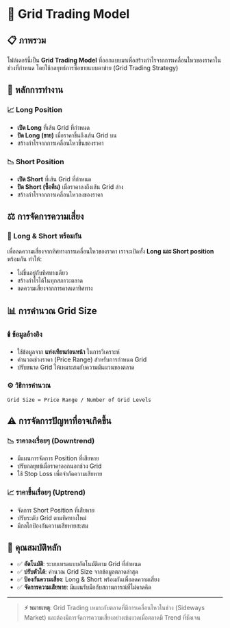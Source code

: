 # 🚀 Grid Trading Model

## 📋 ภาพรวม

โฟล์เดอร์นี้เป็น **Grid Trading Model** ที่ออกแบบมาเพื่อสร้างกำไรจากการเคลื่อนไหวของราคาในช่วงที่กำหนด โดยใช้กลยุทธ์การซื้อขายแบบตาข่าย (Grid Trading Strategy)

## 🎯 หลักการทำงาน

### 📈 Long Position
- **เปิด Long** ที่เส้น Grid ที่กำหนด
- **ปิด Long (ขาย)** เมื่อราคาขึ้นถึงเส้น Grid บน
- สร้างกำไรจากการเคลื่อนไหวขึ้นของราคา

### 📉 Short Position  
- **เปิด Short** ที่เส้น Grid ที่กำหนด
- **ปิด Short (ซื้อคืน)** เมื่อราคาลงถึงเส้น Grid ล่าง
- สร้างกำไรจากการเคลื่อนไหวลงของราคา

## ⚖️ การจัดการความเสี่ยง

### 🔄 Long & Short พร้อมกัน
เพื่อลดความเสี่ยงจากทิศทางการเคลื่อนไหวของราคา เราจะเปิดทั้ง **Long และ Short position** พร้อมกัน ทำให้:
- ไม่ขึ้นอยู่กับทิศทางเดียว
- สร้างกำไรได้ในทุกสภาวะตลาด
- ลดความเสี่ยงจากการคาดเดาทิศทาง

## 📊 การคำนวณ Grid Size

### 🕯️ ข้อมูลอ้างอิง
- ใช้ข้อมูลจาก **แท่งเทียนก่อนหน้า** ในการวิเคราะห์
- คำนวณช่วงราคา (Price Range) สำหรับการกำหนด Grid
- ปรับขนาด Grid ให้เหมาะสมกับความผันผวนของตลาด

### ⚙️ วิธีการคำนวณ
```
Grid Size = Price Range / Number of Grid Levels
```

## ⚠️ การจัดการปัญหาที่อาจเกิดขึ้น

### 📉 ราคาลงเรื่อยๆ (Downtrend)
- มีแผนการจัดการ Position ที่เสียหาย
- ปรับกลยุทธ์เมื่อราคาออกนอกช่วง Grid
- ใช้ Stop Loss เพื่อจำกัดความเสียหาย

### 📈 ราคาขึ้นเรื่อยๆ (Uptrend) 
- จัดการ Short Position ที่เสียหาย
- ปรับระดับ Grid ตามทิศทางใหม่
- มีกลไกป้องกันความเสียหายสะสม

## 🔧 คุณสมบัติหลัก

- ✅ **อัตโนมัติ**: ระบบเทรดแบบอัตโนมัติตาม Grid ที่กำหนด
- ✅ **ปรับตัวได้**: คำนวณ Grid Size จากข้อมูลตลาดล่าสุด  
- ✅ **ป้องกันความเสี่ยง**: Long & Short พร้อมกันเพื่อลดความเสี่ยง
- ✅ **จัดการความเสียหาย**: มีแผนรับมือกับสถานการณ์ที่ไม่คาดคิด


---

> **⚡ หมายเหตุ**: Grid Trading เหมาะกับตลาดที่มีการเคลื่อนไหวในช่วง (Sideways Market) และต้องมีการจัดการความเสี่ยงอย่างเข้มงวดเมื่อตลาดมี Trend ที่ชัดเจน